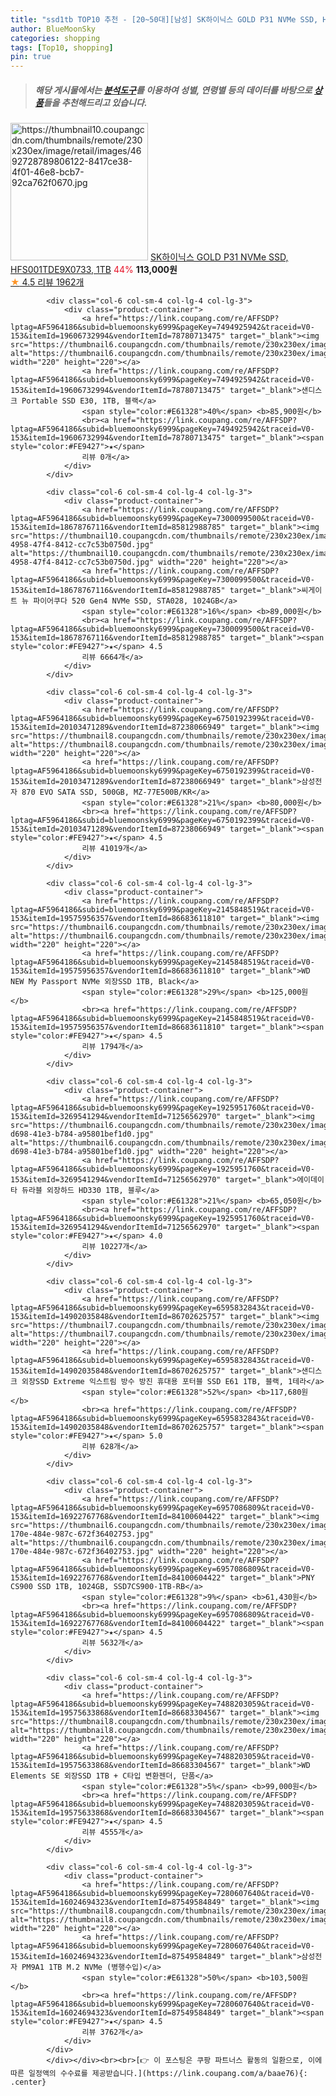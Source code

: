 ```yaml
---
title: "ssd1tb TOP10 추천 - [20~50대][남성] SK하이닉스 GOLD P31 NVMe SSD, HFS001TDE9X0733, 1TB"
author: BlueMoonSky
categories: shopping
tags: [Top10, shopping]
pin: true
---
```


> ##### 해당 게시물에서는 [**분석도구**](https://itemscout.io/)를 이용하여 **성별**, **연령별** 등의 데이터를 바탕으로 [**상품**](https://link.coupang.com/a/baae76)들을 추천해드리고 있습니다.
<div class="container"><div class="row">
            <div class="col-6 col-sm-4 col-lg-4 col-lg-3">
                <div class="product-container">
                    <a href="https://link.coupang.com/re/AFFSDP?lptag=AF5964186&subid=bluemoonsky6999&pageKey=6091702345&traceid=V0-153&itemId=6385458192&vendorItemId=73680480457" target="_blank"><img src="https://thumbnail10.coupangcdn.com/thumbnails/remote/230x230ex/image/retail/images/4692728789806122-8417ce38-4f01-46e8-bcb7-92ca762f0670.jpg" alt="https://thumbnail10.coupangcdn.com/thumbnails/remote/230x230ex/image/retail/images/4692728789806122-8417ce38-4f01-46e8-bcb7-92ca762f0670.jpg" width="220" height="220"></a>
                    <a href="https://link.coupang.com/re/AFFSDP?lptag=AF5964186&subid=bluemoonsky6999&pageKey=6091702345&traceid=V0-153&itemId=6385458192&vendorItemId=73680480457" target="_blank">SK하이닉스 GOLD P31 NVMe SSD, HFS001TDE9X0733, 1TB</a>
                    <span style="color:#E61328">44%</span> <b>113,000원</b>
                    <br><a href="https://link.coupang.com/re/AFFSDP?lptag=AF5964186&subid=bluemoonsky6999&pageKey=6091702345&traceid=V0-153&itemId=6385458192&vendorItemId=73680480457" target="_blank"><span style="color:#FE9427">★</span> 4.5
                    리뷰 1962개</a>
                </div>
            </div>
            
            <div class="col-6 col-sm-4 col-lg-4 col-lg-3">
                <div class="product-container">
                    <a href="https://link.coupang.com/re/AFFSDP?lptag=AF5964186&subid=bluemoonsky6999&pageKey=7494925942&traceid=V0-153&itemId=19606732994&vendorItemId=78780713475" target="_blank"><img src="https://thumbnail6.coupangcdn.com/thumbnails/remote/230x230ex/image/vendor_inventory/d8c4/0e0734d208ea2ceb17a5e269dbdf8826e11c72fca04a75629c7ab6e1c09a.jpg" alt="https://thumbnail6.coupangcdn.com/thumbnails/remote/230x230ex/image/vendor_inventory/d8c4/0e0734d208ea2ceb17a5e269dbdf8826e11c72fca04a75629c7ab6e1c09a.jpg" width="220" height="220"></a>
                    <a href="https://link.coupang.com/re/AFFSDP?lptag=AF5964186&subid=bluemoonsky6999&pageKey=7494925942&traceid=V0-153&itemId=19606732994&vendorItemId=78780713475" target="_blank">샌디스크 Portable SSD E30, 1TB, 블랙</a>
                    <span style="color:#E61328">40%</span> <b>85,900원</b>
                    <br><a href="https://link.coupang.com/re/AFFSDP?lptag=AF5964186&subid=bluemoonsky6999&pageKey=7494925942&traceid=V0-153&itemId=19606732994&vendorItemId=78780713475" target="_blank"><span style="color:#FE9427">★</span> 
                    리뷰 0개</a>
                </div>
            </div>
            
            <div class="col-6 col-sm-4 col-lg-4 col-lg-3">
                <div class="product-container">
                    <a href="https://link.coupang.com/re/AFFSDP?lptag=AF5964186&subid=bluemoonsky6999&pageKey=7300099500&traceid=V0-153&itemId=18678767116&vendorItemId=85812988785" target="_blank"><img src="https://thumbnail10.coupangcdn.com/thumbnails/remote/230x230ex/image/retail/images/2023/04/28/14/9/8f10c7f1-4958-47f4-8412-cc7c53b0750d.jpg" alt="https://thumbnail10.coupangcdn.com/thumbnails/remote/230x230ex/image/retail/images/2023/04/28/14/9/8f10c7f1-4958-47f4-8412-cc7c53b0750d.jpg" width="220" height="220"></a>
                    <a href="https://link.coupang.com/re/AFFSDP?lptag=AF5964186&subid=bluemoonsky6999&pageKey=7300099500&traceid=V0-153&itemId=18678767116&vendorItemId=85812988785" target="_blank">씨게이트 뉴 파이어쿠다 520 Gen4 NVMe SSD, STA028, 1024GB</a>
                    <span style="color:#E61328">16%</span> <b>89,000원</b>
                    <br><a href="https://link.coupang.com/re/AFFSDP?lptag=AF5964186&subid=bluemoonsky6999&pageKey=7300099500&traceid=V0-153&itemId=18678767116&vendorItemId=85812988785" target="_blank"><span style="color:#FE9427">★</span> 4.5
                    리뷰 6664개</a>
                </div>
            </div>
            
            <div class="col-6 col-sm-4 col-lg-4 col-lg-3">
                <div class="product-container">
                    <a href="https://link.coupang.com/re/AFFSDP?lptag=AF5964186&subid=bluemoonsky6999&pageKey=6750192399&traceid=V0-153&itemId=20103471289&vendorItemId=87238066949" target="_blank"><img src="https://thumbnail8.coupangcdn.com/thumbnails/remote/230x230ex/image/vendor_inventory/546d/022aa29f657d1bbdf3e485ff1a6c688cfa4171ee6125a4fb7ed109280701.jpg" alt="https://thumbnail8.coupangcdn.com/thumbnails/remote/230x230ex/image/vendor_inventory/546d/022aa29f657d1bbdf3e485ff1a6c688cfa4171ee6125a4fb7ed109280701.jpg" width="220" height="220"></a>
                    <a href="https://link.coupang.com/re/AFFSDP?lptag=AF5964186&subid=bluemoonsky6999&pageKey=6750192399&traceid=V0-153&itemId=20103471289&vendorItemId=87238066949" target="_blank">삼성전자 870 EVO SATA SSD, 500GB, MZ-77E500B/KR</a>
                    <span style="color:#E61328">21%</span> <b>80,000원</b>
                    <br><a href="https://link.coupang.com/re/AFFSDP?lptag=AF5964186&subid=bluemoonsky6999&pageKey=6750192399&traceid=V0-153&itemId=20103471289&vendorItemId=87238066949" target="_blank"><span style="color:#FE9427">★</span> 4.5
                    리뷰 41019개</a>
                </div>
            </div>
            
            <div class="col-6 col-sm-4 col-lg-4 col-lg-3">
                <div class="product-container">
                    <a href="https://link.coupang.com/re/AFFSDP?lptag=AF5964186&subid=bluemoonsky6999&pageKey=2145848519&traceid=V0-153&itemId=19575956357&vendorItemId=86683611810" target="_blank"><img src="https://thumbnail6.coupangcdn.com/thumbnails/remote/230x230ex/image/vendor_inventory/8bb1/2ca24fbad344f56add2c005eb34b28b0d806d16b87e8f7b69ebc3b58b910.jpg" alt="https://thumbnail6.coupangcdn.com/thumbnails/remote/230x230ex/image/vendor_inventory/8bb1/2ca24fbad344f56add2c005eb34b28b0d806d16b87e8f7b69ebc3b58b910.jpg" width="220" height="220"></a>
                    <a href="https://link.coupang.com/re/AFFSDP?lptag=AF5964186&subid=bluemoonsky6999&pageKey=2145848519&traceid=V0-153&itemId=19575956357&vendorItemId=86683611810" target="_blank">WD NEW My Passport NVMe 외장SSD 1TB, Black</a>
                    <span style="color:#E61328">29%</span> <b>125,000원</b>
                    <br><a href="https://link.coupang.com/re/AFFSDP?lptag=AF5964186&subid=bluemoonsky6999&pageKey=2145848519&traceid=V0-153&itemId=19575956357&vendorItemId=86683611810" target="_blank"><span style="color:#FE9427">★</span> 4.5
                    리뷰 1794개</a>
                </div>
            </div>
            
            <div class="col-6 col-sm-4 col-lg-4 col-lg-3">
                <div class="product-container">
                    <a href="https://link.coupang.com/re/AFFSDP?lptag=AF5964186&subid=bluemoonsky6999&pageKey=1925951760&traceid=V0-153&itemId=3269541294&vendorItemId=71256562970" target="_blank"><img src="https://thumbnail6.coupangcdn.com/thumbnails/remote/230x230ex/image/retail/images/2020/08/04/16/4/d1370ab7-d698-41e3-b784-a95801bef1d0.jpg" alt="https://thumbnail6.coupangcdn.com/thumbnails/remote/230x230ex/image/retail/images/2020/08/04/16/4/d1370ab7-d698-41e3-b784-a95801bef1d0.jpg" width="220" height="220"></a>
                    <a href="https://link.coupang.com/re/AFFSDP?lptag=AF5964186&subid=bluemoonsky6999&pageKey=1925951760&traceid=V0-153&itemId=3269541294&vendorItemId=71256562970" target="_blank">에이데이타 듀라블 외장하드 HD330 1TB, 블루</a>
                    <span style="color:#E61328">21%</span> <b>65,050원</b>
                    <br><a href="https://link.coupang.com/re/AFFSDP?lptag=AF5964186&subid=bluemoonsky6999&pageKey=1925951760&traceid=V0-153&itemId=3269541294&vendorItemId=71256562970" target="_blank"><span style="color:#FE9427">★</span> 4.0
                    리뷰 10227개</a>
                </div>
            </div>
            
            <div class="col-6 col-sm-4 col-lg-4 col-lg-3">
                <div class="product-container">
                    <a href="https://link.coupang.com/re/AFFSDP?lptag=AF5964186&subid=bluemoonsky6999&pageKey=6595832843&traceid=V0-153&itemId=14902035848&vendorItemId=86702625757" target="_blank"><img src="https://thumbnail7.coupangcdn.com/thumbnails/remote/230x230ex/image/vendor_inventory/1d70/b63f40dc37dfac3222057184d16325f4e2aacc09a91c0f61e1ba2bbfa0e4.jpg" alt="https://thumbnail7.coupangcdn.com/thumbnails/remote/230x230ex/image/vendor_inventory/1d70/b63f40dc37dfac3222057184d16325f4e2aacc09a91c0f61e1ba2bbfa0e4.jpg" width="220" height="220"></a>
                    <a href="https://link.coupang.com/re/AFFSDP?lptag=AF5964186&subid=bluemoonsky6999&pageKey=6595832843&traceid=V0-153&itemId=14902035848&vendorItemId=86702625757" target="_blank">샌디스크 외장SSD Extreme 익스트림 방수 방진 휴대용 포터블 SSD E61 1TB, 블랙, 1테라</a>
                    <span style="color:#E61328">52%</span> <b>117,680원</b>
                    <br><a href="https://link.coupang.com/re/AFFSDP?lptag=AF5964186&subid=bluemoonsky6999&pageKey=6595832843&traceid=V0-153&itemId=14902035848&vendorItemId=86702625757" target="_blank"><span style="color:#FE9427">★</span> 5.0
                    리뷰 628개</a>
                </div>
            </div>
            
            <div class="col-6 col-sm-4 col-lg-4 col-lg-3">
                <div class="product-container">
                    <a href="https://link.coupang.com/re/AFFSDP?lptag=AF5964186&subid=bluemoonsky6999&pageKey=6957086809&traceid=V0-153&itemId=16922767768&vendorItemId=84100604422" target="_blank"><img src="https://thumbnail6.coupangcdn.com/thumbnails/remote/230x230ex/image/retail/images/2022/11/29/17/4/2749e593-170e-484e-987c-672f36402753.jpg" alt="https://thumbnail6.coupangcdn.com/thumbnails/remote/230x230ex/image/retail/images/2022/11/29/17/4/2749e593-170e-484e-987c-672f36402753.jpg" width="220" height="220"></a>
                    <a href="https://link.coupang.com/re/AFFSDP?lptag=AF5964186&subid=bluemoonsky6999&pageKey=6957086809&traceid=V0-153&itemId=16922767768&vendorItemId=84100604422" target="_blank">PNY CS900 SSD 1TB, 1024GB, SSD7CS900-1TB-RB</a>
                    <span style="color:#E61328">9%</span> <b>61,430원</b>
                    <br><a href="https://link.coupang.com/re/AFFSDP?lptag=AF5964186&subid=bluemoonsky6999&pageKey=6957086809&traceid=V0-153&itemId=16922767768&vendorItemId=84100604422" target="_blank"><span style="color:#FE9427">★</span> 4.5
                    리뷰 5632개</a>
                </div>
            </div>
            
            <div class="col-6 col-sm-4 col-lg-4 col-lg-3">
                <div class="product-container">
                    <a href="https://link.coupang.com/re/AFFSDP?lptag=AF5964186&subid=bluemoonsky6999&pageKey=7488203059&traceid=V0-153&itemId=19575633868&vendorItemId=86683304567" target="_blank"><img src="https://thumbnail8.coupangcdn.com/thumbnails/remote/230x230ex/image/vendor_inventory/0b8f/6dde056aa8031c26edc63dccf234bbf779c17e74698446be8628c2d77ae1.jpg" alt="https://thumbnail8.coupangcdn.com/thumbnails/remote/230x230ex/image/vendor_inventory/0b8f/6dde056aa8031c26edc63dccf234bbf779c17e74698446be8628c2d77ae1.jpg" width="220" height="220"></a>
                    <a href="https://link.coupang.com/re/AFFSDP?lptag=AF5964186&subid=bluemoonsky6999&pageKey=7488203059&traceid=V0-153&itemId=19575633868&vendorItemId=86683304567" target="_blank">WD Elements SE 외장SSD 1TB + C타입 변환젠더, 단품</a>
                    <span style="color:#E61328">5%</span> <b>99,000원</b>
                    <br><a href="https://link.coupang.com/re/AFFSDP?lptag=AF5964186&subid=bluemoonsky6999&pageKey=7488203059&traceid=V0-153&itemId=19575633868&vendorItemId=86683304567" target="_blank"><span style="color:#FE9427">★</span> 4.5
                    리뷰 4555개</a>
                </div>
            </div>
            
            <div class="col-6 col-sm-4 col-lg-4 col-lg-3">
                <div class="product-container">
                    <a href="https://link.coupang.com/re/AFFSDP?lptag=AF5964186&subid=bluemoonsky6999&pageKey=7280607640&traceid=V0-153&itemId=16024694323&vendorItemId=87549584849" target="_blank"><img src="https://thumbnail8.coupangcdn.com/thumbnails/remote/230x230ex/image/vendor_inventory/ea5c/c71159bd5d990a7a561de9cb889b5a2a9cbb1ea7793ba9326033a3d182c0.jpg" alt="https://thumbnail8.coupangcdn.com/thumbnails/remote/230x230ex/image/vendor_inventory/ea5c/c71159bd5d990a7a561de9cb889b5a2a9cbb1ea7793ba9326033a3d182c0.jpg" width="220" height="220"></a>
                    <a href="https://link.coupang.com/re/AFFSDP?lptag=AF5964186&subid=bluemoonsky6999&pageKey=7280607640&traceid=V0-153&itemId=16024694323&vendorItemId=87549584849" target="_blank">삼성전자 PM9A1 1TB M.2 NVMe (병행수입)</a>
                    <span style="color:#E61328">50%</span> <b>103,500원</b>
                    <br><a href="https://link.coupang.com/re/AFFSDP?lptag=AF5964186&subid=bluemoonsky6999&pageKey=7280607640&traceid=V0-153&itemId=16024694323&vendorItemId=87549584849" target="_blank"><span style="color:#FE9427">★</span> 4.5
                    리뷰 3762개</a>
                </div>
            </div>
            </div></div><br><br>[👉 이 포스팅은 쿠팡 파트너스 활동의 일환으로, 이에 따른 일정액의 수수료를 제공받습니다.](https://link.coupang.com/a/baae76){: .center}
